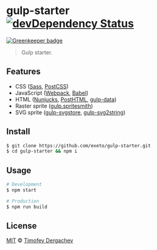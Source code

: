 # gulp-starter [![devDependency Status][dev-depstat-image]][dev-depstat-url]

[![Greenkeeper badge](https://badges.greenkeeper.io/exeto/gulp-starter.svg)](https://greenkeeper.io/)

> Gulp starter.

## Features

- CSS ([Sass](http://sass-lang.com/), [PostCSS](https://github.com/postcss/postcss))
- JavaScript ([Webpack](https://webpack.github.io/), [Babel](http://babeljs.io/))
- HTML ([Nunjucks](https://mozilla.github.io/nunjucks/), [PostHTML](https://github.com/posthtml/posthtml), [gulp-data](https://github.com/colynb/gulp-data))
- Raster sprite ([gulp.spritesmith](https://github.com/twolfson/gulp.spritesmith))
- SVG sprite ([gulp-svgstore](https://github.com/w0rm/gulp-svgstore), [gulp-svg2string](https://github.com/exeto/gulp-svg2string))

## Install

```bash
$ git clone https://github.com/exeto/gulp-starter.git
$ cd gulp-starter && npm i
```

## Usage

```bash
# Development
$ npm start

# Production
$ npm run build
```

## License

[MIT](LICENSE.md) © [Timofey Dergachev](http://exeto.me/)

[dev-depstat-url]: https://david-dm.org/exeto/gulp-starter#info=devDependencies
[dev-depstat-image]: https://img.shields.io/david/dev/exeto/gulp-starter.svg?style=flat-square
